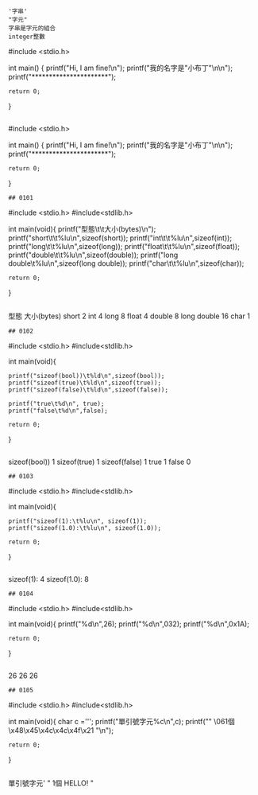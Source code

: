 ```
'字串'
"字元"
字串是字元的組合
integer整數
```

#include <stdio.h>

int main()
{
    printf("Hi, I am fine!\n");
    printf("我的名字是\"小布丁\"\n\n");
    printf("**********************");

    return 0;
}

```
```
#include <stdio.h>

int main()
{
    printf("Hi, I am fine!\n");
    printf("我的名字是\"小布丁\"\n\n");
    printf("**********************");

    return 0;
}
```
## 0101
```
#include <stdio.h>
#include<stdlib.h>

int main(void){
    printf("型態\t\t大小(bytes)\n");
    printf("short\t\t%lu\n",sizeof(short));
    printf("int\t\t%lu\n",sizeof(int));
    printf("long\t\t%lu\n",sizeof(long));
    printf("float\t\t%lu\n",sizeof(float));
    printf("double\t\t%lu\n",sizeof(double));
    printf("long double\t%lu\n",sizeof(long double));
    printf("char\t\t%lu\n",sizeof(char));
    
    return 0;
}
```
```
型態            大小(bytes)
short           2
int             4
long            8
float           4
double          8
long double     16
char            1
```
## 0102
```
#include <stdio.h>
#include<stdlib.h>

int main(void){
    
    printf("sizeof(bool))\t%ld\n",sizeof(bool));
    printf("sizeof(true)\t%ld\n",sizeof(true));
    printf("sizeof(false)\t%ld\n",sizeof(false));
    
    printf("true\t%d\n", true);
    printf("false\t%d\n",false);
    
    return 0;
}
   
```
```
sizeof(bool))   1
sizeof(true)    1
sizeof(false)   1
true    1
false   0
```
## 0103
```
#include <stdio.h>
#include<stdlib.h>

int main(void){
    
    printf("sizeof(1):\t%lu\n", sizeof(1));
    printf("sizeof(1.0):\t%lu\n", sizeof(1.0));
    
    return 0;
}
```
```
sizeof(1):      4
sizeof(1.0):    8
```
## 0104
```
#include <stdio.h>
#include<stdlib.h>

int main(void){
    printf("%d\n",26);
    printf("%d\n",032);
    printf("%d\n",0x1A);
    
    return 0;
}
```
```
26
26
26
```
## 0105
```
#include <stdio.h>
#include<stdlib.h>

int main(void){
    char c ='\'';
    printf("單引號字元%c\n",c);
    printf("\" \061個 \x48\x45\x4c\x4c\x4f\x21 \"\n");
    
    
    return 0;
}
```
```
單引號字元'
" 1個 HELLO! "
```
